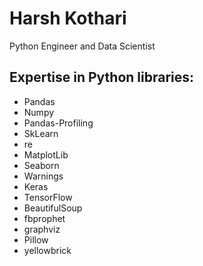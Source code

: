 # Harsh Kothari
Python Engineer and Data Scientist

## Expertise in Python libraries:
- Pandas
- Numpy
- Pandas-Profiling
- SkLearn
- re
- MatplotLib
- Seaborn
- Warnings
- Keras
- TensorFlow
- BeautifulSoup
- fbprophet
- graphviz
- Pillow
- yellowbrick

